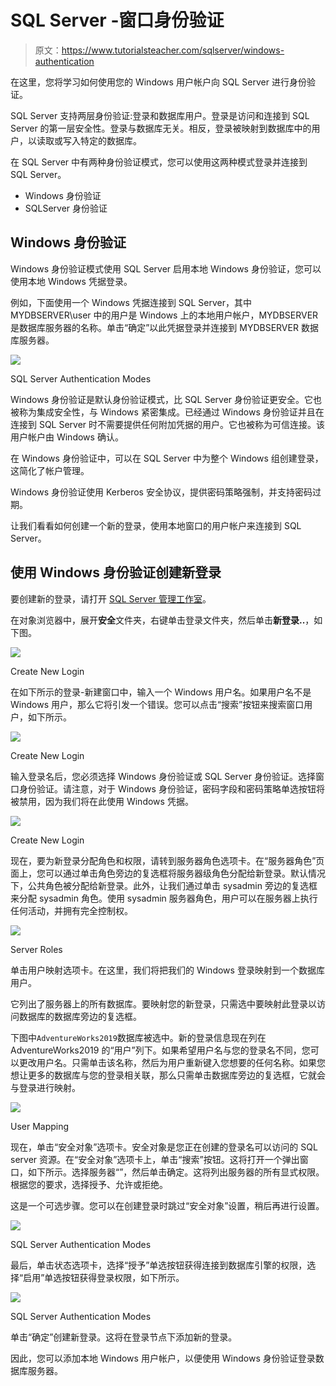 # SQL Server -窗口身份验证

> 原文：<https://www.tutorialsteacher.com/sqlserver/windows-authentication>

在这里，您将学习如何使用您的 Windows 用户帐户向 SQL Server 进行身份验证。

SQL Server 支持两层身份验证:登录和数据库用户。登录是访问和连接到 SQL Server 的第一层安全性。登录与数据库无关。相反，登录被映射到数据库中的用户，以读取或写入特定的数据库。

在 SQL Server 中有两种身份验证模式，您可以使用这两种模式登录并连接到 SQL Server。

*   Windows 身份验证
*   SQLServer 身份验证

## Windows 身份验证

Windows 身份验证模式使用 SQL Server 启用本地 Windows 身份验证，您可以使用本地 Windows 凭据登录。

例如，下面使用一个 Windows 凭据连接到 SQL Server，其中 MYDBSERVER\user 中的用户是 Windows 上的本地用户帐户，MYDBSERVER 是数据库服务器的名称。单击“确定”以此凭据登录并连接到 MYDBSERVER 数据库服务器。

[![](img/739dc88cf3126078effd70b7795b67f8.png)](../../Content/images/sqlserver/authentication1.png)

SQL Server Authentication Modes



Windows 身份验证是默认身份验证模式，比 SQL Server 身份验证更安全。它也被称为集成安全性，与 Windows 紧密集成。已经通过 Windows 身份验证并且在连接到 SQL Server 时不需要提供任何附加凭据的用户。它也被称为可信连接。该用户帐户由 Windows 确认。

在 Windows 身份验证中，可以在 SQL Server 中为整个 Windows 组创建登录，这简化了帐户管理。

Windows 身份验证使用 Kerberos 安全协议，提供密码策略强制，并支持密码过期。

让我们看看如何创建一个新的登录，使用本地窗口的用户帐户来连接到 SQL Server。

## 使用 Windows 身份验证创建新登录

要创建新的登录，请打开 [SQL Server 管理工作室](/sqlserver/sql-server-management-studio)。

在对象浏览器中，展开**安全**文件夹，右键单击登录文件夹，然后单击**新登录..**，如下图。

[![](img/96e530f76a02b6dd81c2756b7a1a6592.png)](../../Content/images/sqlserver/authentication2.png)

Create New Login



在如下所示的登录-新建窗口中，输入一个 Windows 用户名。如果用户名不是 Windows 用户，那么它将引发一个错误。您可以点击“搜索”按钮来搜索窗口用户，如下所示。

[![](img/e6ea4207f3b6be2b2f99cb540c4b2ef5.png)](../../Content/images/sqlserver/authentication3.png)

Create New Login



输入登录名后，您必须选择 Windows 身份验证或 SQL Server 身份验证。选择窗口身份验证。请注意，对于 Windows 身份验证，密码字段和密码策略单选按钮将被禁用，因为我们将在此使用 Windows 凭据。

[![](img/1f9aeccb7447ca01171eecc3ae6b1f62.png)](../../Content/images/sqlserver/authentication4.png)

Create New Login



现在，要为新登录分配角色和权限，请转到服务器角色选项卡。在“服务器角色”页面上，您可以通过单击角色旁边的复选框将服务器级角色分配给新登录。默认情况下，公共角色被分配给新登录。此外，让我们通过单击 sysadmin 旁边的复选框来分配 sysadmin 角色。使用 sysadmin 服务器角色，用户可以在服务器上执行任何活动，并拥有完全控制权。

[![](img/6bf155ba1ad335fb932c69d2557e4412.png)](../../Content/images/sqlserver/authentication5.png)

Server Roles



单击用户映射选项卡。在这里，我们将把我们的 Windows 登录映射到一个数据库用户。

它列出了服务器上的所有数据库。要映射您的新登录，只需选中要映射此登录以访问数据库的数据库旁边的复选框。

下图中`AdventureWorks2019`数据库被选中。新的登录信息现在列在 AdventureWorks2019 的“用户”列下。如果希望用户名与您的登录名不同，您可以更改用户名。只需单击该名称，然后为用户重新键入您想要的任何名称。如果您想让更多的数据库与您的登录相关联，那么只需单击数据库旁边的复选框，它就会与登录进行映射。

[![](img/e7e400ae1c34058952c07f23275c3d05.png)](../../Content/images/sqlserver/authentication6.png)

User Mapping



现在，单击“安全对象”选项卡。安全对象是您正在创建的登录名可以访问的 SQL server 资源。在“安全对象”选项卡上，单击“搜索”按钮。这将打开一个弹出窗口，如下所示。选择服务器“<your server="" name="">”，然后单击确定。这将列出服务器的所有显式权限。根据您的要求，选择授予、允许或拒绝。</your>

这是一个可选步骤。您可以在创建登录时跳过“安全对象”设置，稍后再进行设置。

[![](img/8321b6ccf66571c716665cf016a34f06.png)](../../Content/images/sqlserver/authentication7.png)

SQL Server Authentication Modes



最后，单击状态选项卡，选择“授予”单选按钮获得连接到数据库引擎的权限，选择“启用”单选按钮获得登录权限，如下所示。

[![](img/e3bd3db4200be5201eac2274e9187607.png)](../../Content/images/sqlserver/authentication8.png)

SQL Server Authentication Modes



单击“确定”创建新登录。这将在登录节点下添加新的登录。

因此，您可以添加本地 Windows 用户帐户，以便使用 Windows 身份验证登录数据库服务器。